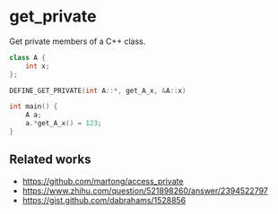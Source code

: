 # get_private
Get private members of a C++ class.

```cpp
class A {
    int x;
};

DEFINE_GET_PRIVATE(int A::*, get_A_x, &A::x)

int main() {
    A a;
    a.*get_A_x() = 123;
}
```

## Related works

- https://github.com/martong/access_private
- https://www.zhihu.com/question/521898260/answer/2394522797
- https://gist.github.com/dabrahams/1528856
